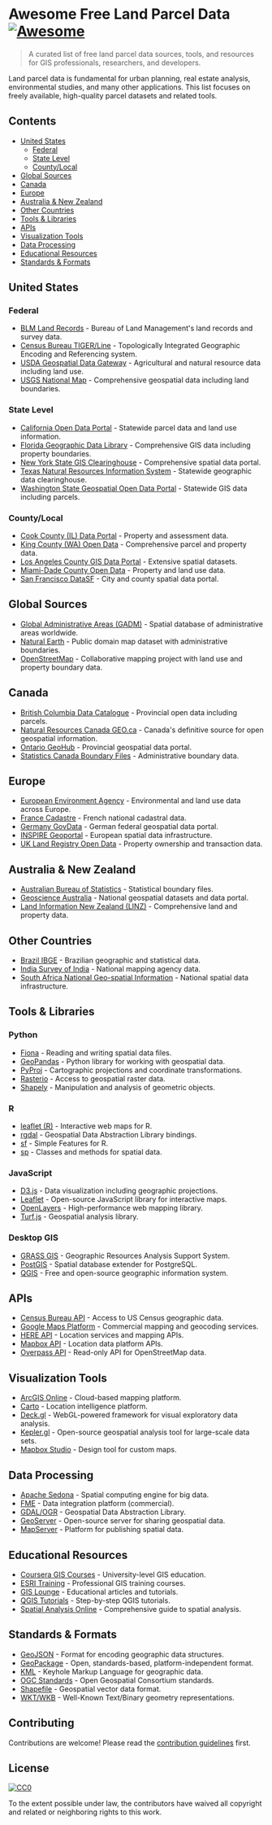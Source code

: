 # Awesome Free Land Parcel Data [![Awesome](https://awesome.re/badge.svg)](https://awesome.re)

> A curated list of free land parcel data sources, tools, and resources for GIS professionals, researchers, and developers.

Land parcel data is fundamental for urban planning, real estate analysis, environmental studies, and many other applications. This list focuses on freely available, high-quality parcel datasets and related tools.

## Contents

- [United States](#united-states)
  - [Federal](#federal)
  - [State Level](#state-level)
  - [County/Local](#countylocal)
- [Global Sources](#global-sources)
- [Canada](#canada)
- [Europe](#europe)
- [Australia & New Zealand](#australia--new-zealand)
- [Other Countries](#other-countries)
- [Tools & Libraries](#tools--libraries)
- [APIs](#apis)
- [Visualization Tools](#visualization-tools)
- [Data Processing](#data-processing)
- [Educational Resources](#educational-resources)
- [Standards & Formats](#standards--formats)

## United States

### Federal

- [BLM Land Records](https://www.blm.gov/services/land-records) - Bureau of Land Management's land records and survey data.
- [Census Bureau TIGER/Line](https://www.census.gov/geographies/mapping-files/time-series/geo/tiger-line-file.html) - Topologically Integrated Geographic Encoding and Referencing system.
- [USDA Geospatial Data Gateway](https://datagateway.nrcs.usda.gov/) - Agricultural and natural resource data including land use.
- [USGS National Map](https://www.usgs.gov/programs/national-geospatial-program/national-map) - Comprehensive geospatial data including land boundaries.

### State Level

- [California Open Data Portal](https://data.ca.gov/) - Statewide parcel data and land use information.
- [Florida Geographic Data Library](https://www.fgdl.org/) - Comprehensive GIS data including property boundaries.
- [New York State GIS Clearinghouse](https://gis.ny.gov/) - Comprehensive spatial data portal.
- [Texas Natural Resources Information System](https://tnris.org/) - Statewide geographic data clearinghouse.
- [Washington State Geospatial Open Data Portal](https://geo.wa.gov/) - Statewide GIS data including parcels.

### County/Local

- [Cook County (IL) Data Portal](https://datacatalog.cookcountyil.gov/) - Property and assessment data.
- [King County (WA) Open Data](https://kingcounty.gov/services/gis/GISData.aspx) - Comprehensive parcel and property data.
- [Los Angeles County GIS Data Portal](https://egis-lacounty.hub.arcgis.com/) - Extensive spatial datasets.
- [Miami-Dade County Open Data](https://opendata.miamidade.gov/) - Property and land use data.
- [San Francisco DataSF](https://datasf.org/) - City and county spatial data portal.

## Global Sources

- [Global Administrative Areas (GADM)](https://gadm.org/) - Spatial database of administrative areas worldwide.
- [Natural Earth](https://www.naturalearthdata.com/) - Public domain map dataset with administrative boundaries.
- [OpenStreetMap](https://www.openstreetmap.org/) - Collaborative mapping project with land use and property boundary data.

## Canada

- [British Columbia Data Catalogue](https://catalogue.data.gov.bc.ca/) - Provincial open data including parcels.
- [Natural Resources Canada GEO.ca](https://geo.ca/) - Canada's definitive source for open geospatial information.
- [Ontario GeoHub](https://geohub.lio.gov.on.ca/) - Provincial geospatial data portal.
- [Statistics Canada Boundary Files](https://www12.statcan.gc.ca/census-recensement/2011/geo/bound-limit/bound-limit-eng.cfm) - Administrative boundary data.

## Europe

- [European Environment Agency](https://www.eea.europa.eu/data-and-maps) - Environmental and land use data across Europe.
- [France Cadastre](https://cadastre.data.gouv.fr/) - French national cadastral data.
- [Germany GovData](https://www.govdata.de/) - German federal geospatial data portal.
- [INSPIRE Geoportal](https://inspire-geoportal.ec.europa.eu/) - European spatial data infrastructure.
- [UK Land Registry Open Data](https://landregistry.data.gov.uk/) - Property ownership and transaction data.

## Australia & New Zealand

- [Australian Bureau of Statistics](https://www.abs.gov.au/statistics/standards/australian-statistical-geography-standard-asgs-edition-3/jul2021-jun2026/access-and-downloads/digital-boundary-files) - Statistical boundary files.
- [Geoscience Australia](https://www.ga.gov.au/data-pubs) - National geospatial datasets and data portal.
- [Land Information New Zealand (LINZ)](https://data.linz.govt.nz/) - Comprehensive land and property data.

## Other Countries

- [Brazil IBGE](https://www.ibge.gov.br/geociencias/downloads-geociencias.html) - Brazilian geographic and statistical data.
- [India Survey of India](https://www.surveyofindia.gov.in/) - National mapping agency data.
- [South Africa National Geo-spatial Information](https://www.ngi.gov.za/index.php/what-we-do/mapping-and-surveying) - National spatial data infrastructure.

## Tools & Libraries

### Python
- [Fiona](https://fiona.readthedocs.io/) - Reading and writing spatial data files.
- [GeoPandas](https://geopandas.org/) - Python library for working with geospatial data.
- [PyProj](https://pyproj4.github.io/pyproj/) - Cartographic projections and coordinate transformations.
- [Rasterio](https://rasterio.readthedocs.io/) - Access to geospatial raster data.
- [Shapely](https://shapely.readthedocs.io/) - Manipulation and analysis of geometric objects.

### R
- [leaflet (R)](https://rstudio.github.io/leaflet/) - Interactive web maps for R.
- [rgdal](https://cran.r-project.org/web/packages/rgdal/) - Geospatial Data Abstraction Library bindings.
- [sf](https://r-spatial.github.io/sf/) - Simple Features for R.
- [sp](https://cran.r-project.org/web/packages/sp/) - Classes and methods for spatial data.

### JavaScript
- [D3.js](https://d3js.org/) - Data visualization including geographic projections.
- [Leaflet](https://leafletjs.com/) - Open-source JavaScript library for interactive maps.
- [OpenLayers](https://openlayers.org/) - High-performance web mapping library.
- [Turf.js](https://turfjs.org/) - Geospatial analysis library.

### Desktop GIS
- [GRASS GIS](https://grass.osgeo.org/) - Geographic Resources Analysis Support System.
- [PostGIS](https://postgis.net/) - Spatial database extender for PostgreSQL.
- [QGIS](https://qgis.org/) - Free and open-source geographic information system.

## APIs

- [Census Bureau API](https://www.census.gov/data/developers/data-sets.html) - Access to US Census geographic data.
- [Google Maps Platform](https://developers.google.com/maps) - Commercial mapping and geocoding services.
- [HERE API](https://developer.here.com/) - Location services and mapping APIs.
- [Mapbox API](https://docs.mapbox.com/api/) - Location data platform APIs.
- [Overpass API](https://overpass-api.de/) - Read-only API for OpenStreetMap data.

## Visualization Tools

- [ArcGIS Online](https://www.arcgis.com/home/index.html) - Cloud-based mapping platform.
- [Carto](https://carto.com/) - Location intelligence platform.
- [Deck.gl](https://deck.gl/) - WebGL-powered framework for visual exploratory data analysis.
- [Kepler.gl](https://kepler.gl/) - Open-source geospatial analysis tool for large-scale data sets.
- [Mapbox Studio](https://www.mapbox.com/mapbox-studio/) - Design tool for custom maps.

## Data Processing

- [Apache Sedona](https://sedona.apache.org/) - Spatial computing engine for big data.
- [FME](https://www.safe.com/fme/) - Data integration platform (commercial).
- [GDAL/OGR](https://gdal.org/) - Geospatial Data Abstraction Library.
- [GeoServer](https://geoserver.org/) - Open-source server for sharing geospatial data.
- [MapServer](https://mapserver.org/) - Platform for publishing spatial data.

## Educational Resources

- [Coursera GIS Courses](https://www.coursera.org/courses?query=gis) - University-level GIS education.
- [ESRI Training](https://www.esri.com/training/) - Professional GIS training courses.
- [GIS Lounge](https://www.gislounge.com/) - Educational articles and tutorials.
- [QGIS Tutorials](https://www.qgistutorials.com/) - Step-by-step QGIS tutorials.
- [Spatial Analysis Online](https://spatialanalysisonline.com/) - Comprehensive guide to spatial analysis.

## Standards & Formats

- [GeoJSON](https://geojson.org/) - Format for encoding geographic data structures.
- [GeoPackage](https://www.geopackage.org/) - Open, standards-based, platform-independent format.
- [KML](https://developers.google.com/kml/) - Keyhole Markup Language for geographic data.
- [OGC Standards](https://www.ogc.org/standards/) - Open Geospatial Consortium standards.
- [Shapefile](https://en.wikipedia.org/wiki/Shapefile) - Geospatial vector data format.
- [WKT/WKB](https://en.wikipedia.org/wiki/Well-known_text_representation_of_geometry) - Well-Known Text/Binary geometry representations.

## Contributing

Contributions are welcome! Please read the [contribution guidelines](CONTRIBUTING.md) first.

## License

[![CC0](https://mirrors.creativecommons.org/presskit/buttons/88x31/svg/cc-zero.svg)](https://creativecommons.org/publicdomain/zero/1.0/)

To the extent possible under law, the contributors have waived all copyright and related or neighboring rights to this work. 